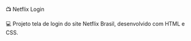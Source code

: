 📺 Netflix Login



  💻 Projeto tela de login do site Netflix Brasil, desenvolvido com HTML e CSS.


